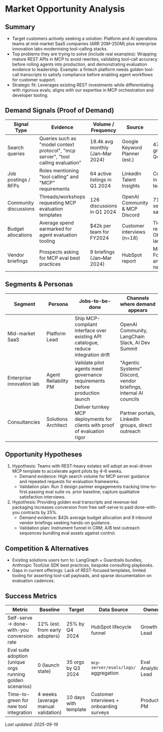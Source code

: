 # Market Opportunity Analysis

## Summary
- Target customers actively seeking a solution: Platform and AI operations teams at mid-market SaaS companies (ARR $20M–$250M) plus enterprise innovation labs modernising tool-calling stacks.
- Top problems they are trying to solve (include real examples): Wrapping mature REST APIs in MCP to avoid rewrites, validating tool-call accuracy before rolling agents into production, and demonstrating evaluation evidence to leadership. Example: a fintech platform needs golden tool-call transcripts to satisfy compliance before enabling agent workflows for customer support.
- Strategic fit: Leverages existing REST investments while differentiating with rigorous evals; aligns with our expertise in MCP orchestration and developer tooling.

## Demand Signals (Proof of Demand)
| Signal Type | Evidence | Volume / Frequency | Source | Notes |
|-------------|----------|--------------------|--------|-------|
| Search queries | Queries such as "model context protocol", "mcp server", "tool calling evaluation" | 18.4k avg monthly (Jan–Mar 2024) | Google Keyword Planner (est.) | 47% QoQ growth since Q4 2023
| Job postings / RFPs | Roles mentioning "tool calling" and "MCP" requirements | 64 active listings in Q1 2024 | LinkedIn Talent Insights | Concentrated in AI platform teams
| Community discussions | Threads/workshops requesting MCP evaluation templates | 126 discussions in Q1 2024 | OpenAI Community & MCP Discord | 71% positive sentiment sample
| Budget allocations | Average spend earmarked for agent evaluation tooling | $42k per team for FY2024 | Customer interviews (n=18) | Tied to reliability OKRs and launch gates
| Vendor briefings | Prospects asking for MCP eval best practices | 9 briefings (Jan–Mar 2024) | HubSpot report | Mix of Fortune 500 and digital-native clients

## Segments & Personas
| Segment | Persona | Jobs-to-be-done | Channels where demand appears |
|---------|---------|-----------------|--------------------------------|
| Mid-market SaaS | Platform Lead | Ship MCP-compliant interface over existing API catalogue, reduce integration drift | OpenAI Community, LangChain Slack, AI Dev Summit
| Enterprise innovation lab | Agent Reliability PM | Validate pilot agents meet governance requirements before production launch | "Agentic Systems" Discord, vendor briefings, internal AI councils
| Consultancies | Solutions Architect | Deliver turnkey MCP deployments for clients with proof of evaluation rigor | Partner portals, LinkedIn groups, direct outreach

## Opportunity Hypotheses
1. Hypothesis: Teams with REST-heavy estates will adopt an eval-driven MCP template to accelerate agent pilots by 4–6 weeks.
   - Demand evidence: High search volume for MCP server guidance and repeated requests for evaluation frameworks.
   - Validation plan: Run 3 design partner engagements tracking time-to-first passing eval suite vs. prior baseline; capture qualitative satisfaction interviews.
2. Hypothesis: Providing golden eval transcripts and revenue-led packaging increases conversion from free self-serve to paid done-with-you contracts by 25%.
   - Demand evidence: $42k average budget allocation and 9 inbound vendor briefings seeking hands-on guidance.
   - Validation plan: Instrument funnel in CRM; A/B test outreach sequences bundling eval assets against control.

## Competition & Alternatives
- Existing solutions users turn to: LangGraph + Guardrails bundles, Anthropic ToolUse SDK best practices, bespoke consulting playbooks.
- Gaps in current offerings: Lack of REST-focused templates, limited tooling for asserting tool-call payloads, and sparse documentation on evaluation cadences.

## Success Metrics
| Metric | Baseline | Target | Data Source | Owner |
|--------|----------|--------|-------------|-------|
| Self-serve → done-with-you conversion rate | 12% (est. from early adopters) | 25% by Q4 2024 | HubSpot lifecycle funnel | Growth Lead
| Eval suite adoption (unique orgs running golden scenarios) | 0 (launch state) | 35 orgs by Q3 2024 | `mcp-server/evals/logs/` aggregation | Eval Analytics Lead
| Time-to-green for new tool integration | 4 weeks (average manual validation) | 10 days with template | Customer interviews + onboarding surveys | Product PM

_Last updated: 2025-09-19_
